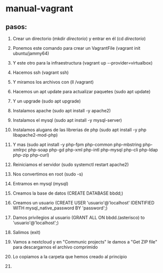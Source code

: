# manual-vagrant
## pasos:

1. Crear un directorio (mkdir *directorio*) y entrar en él (cd *directorio*)
2. Ponemos este comando para crear un VagrantFile (vagrant init ubuntu/jammy64)
3. Y este otro para la infraestructura (vagrant up --provider=virtualbox)
4. Hacemos ssh (vagrant ssh)
5. Y miramos los archivos con (ll /vagrant)

6. Hacemos un apt update para actualizar paquetes (sudo apt update)
7. Y un upgrade (sudo apt upgrade)
8. Instalamos apache (sudo apt install -y apache2)
9. Instalamos el mysql (sudo apt install -y mysql-server)
10. Instalamos alugans de las librerias de php (sudo apt install -y php libapache2-mod-php)
11. Y mas (sudo apt install -y php-fpm php-common php-mbstring php-xmlrpc php-soap php-gd php-xml php-intl php-mysql php-cli php-ldap php-zip php-curl)
12. Reiniciamos el servidor (sudo systemctl restart apache2)

13. Nos convertimos en root (sudo -s)
14. Entramos en mysql (mysql)
15. Creamos la base de datos (CREATE DATABASE bbdd;)
16. Creamos un usuario (CREATE USER 'usuario'@'localhost' IDENTIFIED WITH mysql_native_password BY 'password';)
17. Damos privilegios al usuario (GRANT ALL ON bbdd.(asterisco) to 'usuario'@'localhost';)
18. Salimos (exit)

19. Vamos a nextcloud y en "Communic projects" le damos a "Get ZIP file" para descargarnos el archivo comprimido
20. Lo copiamos a la carpeta que hemos creado al principio
21. 
